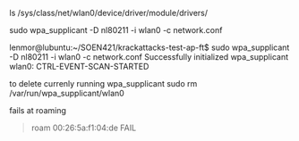 
ls /sys/class/net/wlan0/device/driver/module/drivers/

sudo wpa_supplicant -D nl80211 -i wlan0 -c network.conf


lenmor@lubuntu:~/SOEN421/krackattacks-test-ap-ft$ sudo wpa_supplicant -D nl80211 -i wlan0 -c network.conf
Successfully initialized wpa_supplicant
wlan0: CTRL-EVENT-SCAN-STARTED 

to delete currenly running wpa_supplicant
sudo rm /var/run/wpa_supplicant/wlan0



fails at roaming
> roam 00:26:5a:f1:04:de
FAIL

